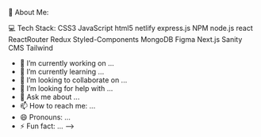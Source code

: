 
💫 About Me:


💻 Tech Stack:
CSS3 JavaScript html5 netlify express.js NPM node.js react ReactRouter Redux Styled-Components MongoDB Figma Next.js Sanity CMS Tailwind

- 🔭 I’m currently working on ...
- 🌱 I’m currently learning ...
- 👯 I’m looking to collaborate on ...
- 🤔 I’m looking for help with ...
- 💬 Ask me about ...
- 📫 How to reach me: ...
- 😄 Pronouns: ...
- ⚡ Fun fact: ...
-->
